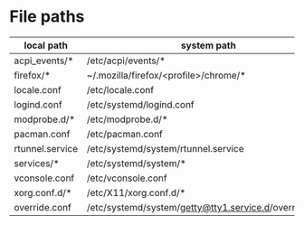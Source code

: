 # File paths

| local path      | system path                                            |
| ---             | ---                                                    |
| acpi_events/*   | /etc/acpi/events/*                                     |
| firefox/*       | ~/.mozilla/firefox/\<profile\>/chrome/*                |
| locale.conf     | /etc/locale.conf                                       |
| logind.conf     | /etc/systemd/logind.conf                               |
| modprobe.d/*    | /etc/modprobe.d/*                                      |
| pacman.conf     | /etc/pacman.conf                                       |
| rtunnel.service | /etc/systemd/system/rtunnel.service                    |
| services/*      | /etc/systemd/system/*                                  |
| vconsole.conf   | /etc/vconsole.conf                                     |
| xorg.conf.d/*   | /etc/X11/xorg.conf.d/*                                 |
| override.conf   | /etc/systemd/system/getty@tty1.service.d/override.conf |
